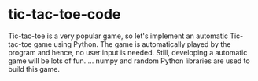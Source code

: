 # tic-tac-toe-code
Tic-tac-toe is a very popular game, so let's implement an automatic Tic-tac-toe game using Python. The game is automatically played by the program and hence, no user input is needed. Still, developing a automatic game will be lots of fun. ... numpy and random Python libraries are used to build this game.
